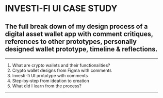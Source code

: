 # INVESTI-FI UI CASE STUDY

## The full break down of my design process of a digital asset wallet app with comment critiques, references to other prototypes, personally designed wallet prototype, timeline & reflections. 

---
1. What are crypto wallets and their functionalities?
2. Crypto wallet designs from Figma with comments
3. Investi-fi UI prototype with comments
4. Step-by-step from ideation to creation 
5. What did I learn from the process?
---
